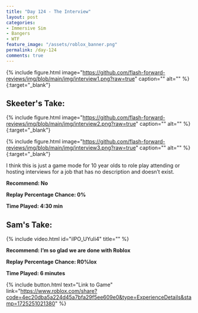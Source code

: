 ```yaml
---
title: "Day 124 - The Interview"
layout: post
categories:
- Immersive Sim
- Bangers
- WTF
feature_image: "/assets/roblox_banner.png"
permalink: /day-124
comments: true
---
```


{% include figure.html image="https://github.com/flash-forward-reviews/img/blob/main/img/interview1.png?raw=true" caption="" alt="" %}{:target="_blank"}

## Skeeter's Take:

{% include figure.html image="https://github.com/flash-forward-reviews/img/blob/main/img/interview2.png?raw=true" caption="" alt="" %}{:target="_blank"}

{% include figure.html image="https://github.com/flash-forward-reviews/img/blob/main/img/interview3.png?raw=true" caption="" alt="" %}{:target="_blank"}

I think this is just a game mode for 10 year olds to role play attending or hosting interviews for a job that has no description and doesn’t exist.

**Recommend: No**

**Replay Percentage Chance: 0%**

**Time Played: 4:30 min**

## Sam's Take:

{% include video.html id="ilPO_UYuIi4" title="" %}

**Recommend: I’m so glad we are done with Roblox**

**Replay Percentage Chance: R0%lox**

**Time Played: 6 minutes**

{% include button.html text="Link to Game" link="https://www.roblox.com/share?code=4ec20dba5a224d45a7bfa29f5ee609e0&type=ExperienceDetails&stamp=1725251021380" %}